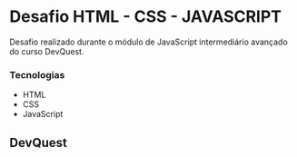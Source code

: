 # Desafio HTML - CSS - JAVASCRIPT 

Desafio realizado durante o módulo de JavaScript intermediário avançado do curso DevQuest.

### Tecnologias

- HTML
- CSS
- JavaScript

## DevQuest

